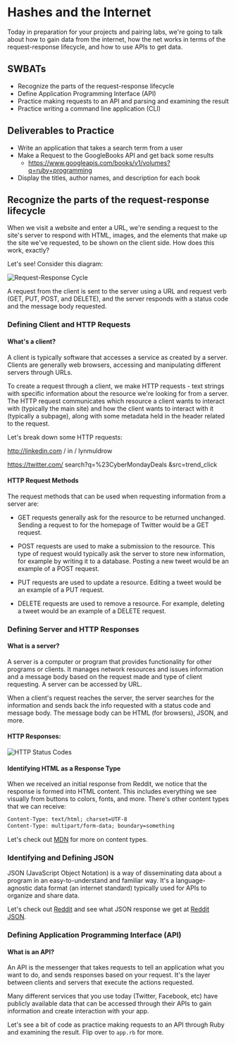 # Hashes and the Internet

Today in preparation for your projects and pairing labs, we're going to talk about how to gain data from the internet, how the net works in terms of the request-response lifecycle, and how to use APIs to get data.

## SWBATs

* Recognize the parts of the request-response lifecycle
* Define Application Programming Interface \(API\)
* Practice making requests to an API and parsing and examining the result
* Practice writing a command line application \(CLI\)

## Deliverables to Practice

* Write an application that takes a search term from a user
* Make a Request to the GoogleBooks API and get back some results
  * https://www.googleapis.com/books/v1/volumes?q=ruby+programming
* Display the titles, author names, and description for each book


## Recognize the parts of the request-response lifecycle

When we visit a website and enter a URL, we're sending a request to the site's server to respond with HTML, images, and the elements that make up the site we've requested, to be shown on the client side. How does this work, exactly? 

Let's see! Consider this diagram: 

![Request-Response Cycle](https://miro.medium.com/max/573/1*bx2bWzqeKCBndthiLGMK5g.png)

A request from the client is sent to the server using a URL and request verb (GET, PUT, POST, and DELETE), and the server responds with a status code and the message body requested.

### Defining Client and HTTP Requests

#### What's a client? 
A client is typically software that accesses a service as created by a server. Clients are generally web browsers, accessing and manipulating different servers through URLs. 

To create a request through a client, we make HTTP requests - text strings with specific information about the resource we're looking for from a server. The HTTP request communicates which resource a client wants to interact with (typically the main site) and how the client wants to interact with it (typically a subpage), along with some metadata held in the header related to the request.

Let's break down some HTTP requests: 

http://linkedin.com / in / lynmuldrow 

https://twitter.com/ search?q=%23CyberMondayDeals &src=trend_click

#### HTTP Request Methods

The request methods that can be used when requesting information from a server are: 

- GET requests generally ask for the resource to be returned unchanged. Sending a request to for the homepage of Twitter would be a GET request.

- POST requests are used to make a submission to the resource. This type of request would typically ask the server to store new information, for example by writing it to a database. Posting a new tweet would be an example of a POST request.

- PUT requests are used to update a resource. Editing a tweet would be an example of a PUT request.

- DELETE requests are used to remove a resource. For example, deleting a tweet would be an example of a DELETE request.



### Defining Server and HTTP Responses

#### What is a server? 

A server is a computer or program that provides functionality for other programs or clients. It manages network resources and issues information and a message body based on the request made and type of client requesting. A server can be accessed by URL. 

When a client's request reaches the server, the server searches for the information and sends back the info requested with a status code and message body. The message body can be HTML (for browsers), JSON, and more. 

#### HTTP Responses:

![HTTP Status Codes](https://webrewrite.com/wp-content/uploads/2012/12/Screen-Shot-2017-02-26-at-6.54.41-AM.png)


#### Identifying HTML as a Response Type

When we received an initial response from Reddit, we notice that the response is formed into HTML content. This includes everything we see visually from buttons to colors, fonts, and more. There's other content types that we can receive: 

``` html
Content-Type: text/html; charset=UTF-8
Content-Type: multipart/form-data; boundary=something
```

Let's check out [MDN](https://developer.mozilla.org/en-US/docs/Web/HTTP/Headers/Content-Type) for more on content types.



### Identifying and Defining JSON

JSON (JavaScript Object Notation) is a way of disseminating data about a program in an easy-to-understand and familiar way. It's a language-agnostic data format (an internet standard) typically used for APIs to organize and share data.

Let's check out [Reddit](https://reddit.com) and see what JSON response we get at [Reddit JSON](https://reddit.com/.json). 


### Defining Application Programming Interface \(API\)

#### What is an API? 
An API is the messenger that takes requests to tell an application what you want to do, and sends responses based on your request. It's the layer between clients and servers that execute the actions requested. 

Many different services that you use today (Twitter, Facebook, etc) have publicly available data that can be accessed through their APIs to gain information and create interaction with your app. 
 
Let's see a bit of code as practice making requests to an API through Ruby and examining the result. Flip over to `app.rb` for more. 

